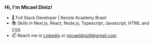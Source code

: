 ### Hi, I'm Micael Diniz!

- 🔭 Full Stack Developer | Kenzie Academy Brasil 
- 📚 Skills in Next.js, React, Node.js, Typescript, Javascript, HTML and CSS 
- 📫 Reach me in <a href="https://www.linkedin.com/in/micael-diniz">Linkedin</a> or micaeldiniz6@gmail.com
</br>
